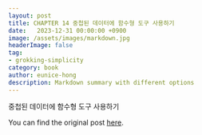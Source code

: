 ```yaml
---
layout: post
title: CHAPTER 14 중첩된 데이터에 함수형 도구 사용하기
date:   2023-12-31 00:00:00 +0900
image: /assets/images/markdown.jpg
headerImage: false
tag:
- grokking-simplicity
category: book
author: eunice-hong
description: Markdown summary with different options
---
```


중첩된 데이터에 함수형 도구 사용하기

You can find the original post [here](https://livebook.manning.com/book/grokking-simplicity/chapter-14/).
